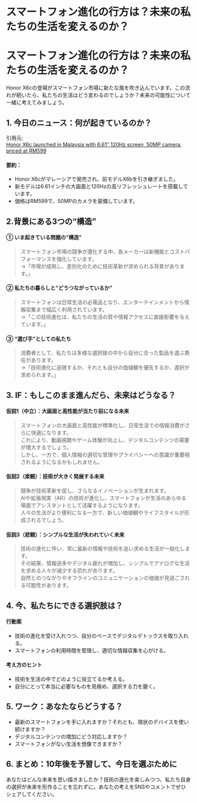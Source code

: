 # スマートフォン進化の行方は？未来の私たちの生活を変えるのか？

<h1>スマートフォン進化の行方は？未来の私たちの生活を変えるのか？</h1>
<p>Honor X6cの登場がスマートフォン市場に新たな風を吹き込んでいます。この流れが続いたら、私たちの生活はどう変わるのでしょうか？未来の可能性について一緒に考えてみましょう。</p>
<h2>1. 今日のニュース：何が起きているのか？</h2>
<p>引用元:<br />
<a href="https://soyacincau.com/2025/06/15/honor-x6c-malaysia-launch-specs-price/">Honor X6c launched in Malaysia with 6.61″ 120Hz screen, 50MP camera, priced at RM599</a></p>
<h4>要約：</h4>
<ul>
<li>Honor X6cがマレーシアで発売され、前モデルX6bを引き継ぎました。</li>
<li>新モデルは6.61インチの大画面と120Hzの高リフレッシュレートを搭載しています。</li>
<li>価格はRM599で、50MPのカメラを装備しています。</li>
</ul>
<h2>2.背景にある3つの“構造”</h2>
<h4>① いま起きている問題の“構造”</h4>
<blockquote>
<p>スマートフォン市場の競争が激化する中、各メーカーは新機能とコストパフォーマンスを強化しています。<br />
→「市場が成熟し、差別化のために技術革新が求められる背景があります。」</p>
</blockquote>
<h4>② 私たちの暮らしと“どうつながっているか”</h4>
<blockquote>
<p>スマートフォンは日常生活の必需品となり、エンターテインメントから情報収集まで幅広く利用されています。<br />
→「この技術進化は、私たちの生活の質や情報アクセスに直接影響を与えています。」</p>
</blockquote>
<h4>③ “選び手”としての私たち</h4>
<blockquote>
<p>消費者として、私たちは多様な選択肢の中から自分に合った製品を選ぶ責任があります。<br />
→「技術進化に追随するか、それとも自分の価値観を優先するか、選択が求められます。」</p>
</blockquote>
<h2>3. IF：もしこのまま進んだら、未来はどうなる？</h2>
<h4>仮説1（中立）：大画面と高性能が当たり前になる未来</h4>
<blockquote>
<p>スマートフォンの大画面と高性能が標準化し、日常生活での情報消費がさらに快適になります。<br />
これにより、動画視聴やゲーム体験が向上し、デジタルコンテンツの需要が増大するでしょう。<br />
しかし、一方で、個人情報の適切な管理やプライバシーへの意識が重要視されるようになるかもしれません。</p>
</blockquote>
<h4>仮説2（楽観）：技術が大きく発展する未来</h4>
<blockquote>
<p>競争が技術革新を促し、さらなるイノベーションが生まれます。<br />
AIや拡張現実（AR）の技術が進化し、スマートフォンが生活のあらゆる場面でアシスタントとして活躍するようになります。<br />
人々の生活がより便利になる一方で、新しい価値観やライフスタイルが形成されるでしょう。</p>
</blockquote>
<h4>仮説3（悲観）：シンプルな生活が失われていく未来</h4>
<blockquote>
<p>技術の進化に伴い、常に最新の情報や技術を追い求める生活が一般化します。<br />
その結果、情報過多やデジタル疲れが増加し、シンプルでアナログな生活を求める人々が減少する恐れがあります。<br />
自然とのつながりやオフラインのコミュニケーションの価値が見過ごされる可能性があります。</p>
</blockquote>
<h2>4. 今、私たちにできる選択肢は？</h2>
<h4>行動案</h4>
<ul>
<li>技術の進化を受け入れつつ、自分のペースでデジタルデトックスを取り入れる。</li>
<li>スマートフォンの利用時間を管理し、適切な情報収集を心がける。</li>
</ul>
<h4>考え方のヒント</h4>
<ul>
<li>技術を生活の中でどのように役立てるか考える。</li>
<li>自分にとって本当に必要なものを見極め、選択する力を磨く。</li>
</ul>
<h2>5. ワーク：あなたならどうする？</h2>
<ul>
<li>最新のスマートフォンを手に入れますか？それとも、現状のデバイスを使い続けますか？</li>
<li>デジタルコンテンツの増加にどう対応しますか？</li>
<li>スマートフォンがない生活を想像できますか？</li>
</ul>
<h2>6. まとめ：10年後を予習して、今日を選ぶために</h2>
<p>あなたはどんな未来を思い描きましたか？技術の進化を楽しみつつ、私たち自身の選択が未来を形作ることを忘れずに。あなたの考えをSNSやコメントでぜひシェアしてください。</p>

